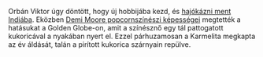 Orbán Viktor úgy döntött, hogy új hobbijába kezd, és [hajókázni ment Indiába](https://telex.hu/kulfold/2025/01/06/orban-viktor-india-utazas-hajo). Eközben [Demi Moore popcornszínészi képességei](https://telex.hu/after/2025/01/06/golden-globe-dijatado-a-brutalista-wicked-anora) megtették a hatásukat a Golden Globe-on, amit a színésznő egy tál pattogatott kukoricával a nyakában nyert el. Ezzel párhuzamosan a Karmelita megkapta az év áldását, talán a pirított kukorica szárnyain repülve.